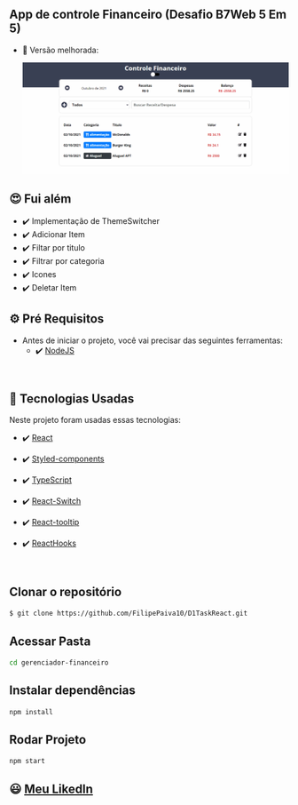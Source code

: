 ## App de controle Financeiro (Desafio B7Web 5 Em 5)

* 🚀 Versão melhorada: 

    <img src="./github/AppFinanceiro.gif" alt="gif">

## 😍 Fui além 

-  ✔️ Implementação de ThemeSwitcher
-  ✔️ Adicionar Item
-  ✔️ Filtar por titulo
-  ✔️ Filtrar por categoria
-  ✔️ Icones
-  ✔️ Deletar Item

## ⚙ Pré Requisitos

- Antes de iniciar o projeto, você vai precisar das seguintes ferramentas: 
    - ✔️ [NodeJS](https://nodejs.org/en/download/)

<br>

## 🚀 Tecnologias Usadas

Neste projeto foram usadas essas tecnologias:

- ✔️ [React](https://pt-br.reactjs.org/)

- ✔️ [Styled-components](https://styled-components.com/docs/basics#installation)

- ✔️ [TypeScript](https://www.typescriptlang.org/)

- ✔️ [React-Switch](https://www.npmjs.com/package/react-switch)

- ✔️ [React-tooltip](https://www.npmjs.com/package/react-tooltip)

- ✔️ [ReactHooks](https://pt-br.reactjs.org/)

<br>

## Clonar o repositório
```bash
$ git clone https://github.com/FilipePaiva10/D1TaskReact.git
```

## Acessar Pasta
```bash
cd gerenciador-financeiro
```

## Instalar dependências
```bash
npm install
```

## Rodar Projeto
```bash
npm start
```

## 😃 [Meu Likedln](https://www.linkedin.com/in/filipepaiva10/)




